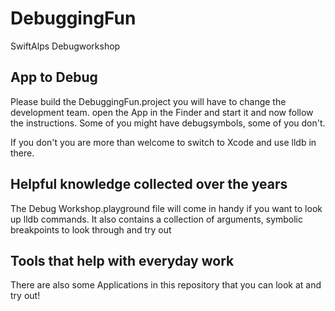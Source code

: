 # DebuggingFun
SwiftAlps Debugworkshop

## App to Debug

Please build the DebuggingFun.project you will have to change the development team.
open the App in the Finder and start it and now follow the instructions.
Some of you might have debugsymbols, some of you don't.

If you don't you are more than welcome to switch to Xcode and use lldb in there.

## Helpful knowledge collected over the years

The Debug Workshop.playground file will come in handy if you want to look up lldb commands.
It also contains a collection of arguments, symbolic breakpoints to look through and try out

## Tools that help with everyday work
There are also some Applications in this repository that you can look at and try out!

